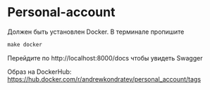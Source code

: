 # Personal-account

Должен быть установлен Docker. В терминале пропишите
```cmd
make docker
```
Перейдите по http://localhost:8000/docs чтобы увидеть Swagger

Образ на DockerHub: https://hub.docker.com/r/andrewkondratev/personal_account/tags